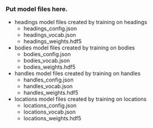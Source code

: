 ### Put model files here.
* headings model files created by training on headings
    * headings_config.json
    * headings_vocab.json
    * headings_weights.hdf5
* bodies model files created by training on bodies
    * bodies_config.json
    * bodies_vocab.json
    * bodies_weights.hdf5
* handles model files created by training on handles
    * handles_config.json
    * handles_vocab.json
    * handles_weights.hdf5
* locations model files created by training on locations
    * locations_config.json
    * locations_vocab.json
    * locations_weights.hdf5

